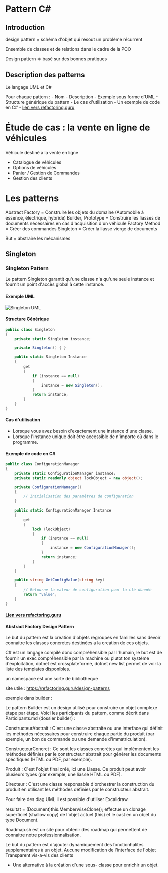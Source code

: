 # Pattern C#

## Introduction

design pattern = schéma d'objet qui résout un problème récurrent

Ensemble de classes et de relations dans le cadre de la POO

Design pattern => basé sur des bonnes pratiques

## Description des patterns

Le langage UML et C#

Pour chaque pattern : - Nom - Description - Exemple sous forme d'UML - Structure générique du pattern - Le cas d'utilisation - Un exemple de code en C# - [lien vers refactoring.guru ](https://refactoring.guru)

# Étude de cas : la vente en ligne de véhicules

Véhicule destiné à la vente en ligne

- Catalogue de véhicules
- Options de véhicules
- Panier / Gestion de Commandes
- Gestion des clients

# Les patterns

Abstract Factory = Construire les objets du domaine (Automobile à essence, électrique, hybride)
Builder, Prototype = Construire les liasses de documents nécéssaires en cas d'acquisition d'un véhicule
Factory Method = Créer des commandes
Singleton = Créer la liasse vierge de documents

But = abstraire les mécanismes

## Singleton

### Singleton Pattern

Le pattern Singleton garantit qu'une classe n'a qu'une seule instance et fournit un point d'accès global à cette instance.

#### Exemple UML

![Singleton UML](https://refactoring.guru/images/patterns/diagrams/singleton/structure.png)

#### Structure Générique

```csharp
public class Singleton
{
    private static Singleton instance;

    private Singleton() { }

    public static Singleton Instance
    {
        get
        {
            if (instance == null)
            {
                instance = new Singleton();
            }
            return instance;
        }
    }
}
```

#### Cas d'utilisation

- Lorsque vous avez besoin d'exactement une instance d'une classe.
- Lorsque l'instance unique doit être accessible de n'importe où dans le programme.

#### Exemple de code en C#

```csharp
public class ConfigurationManager
{
    private static ConfigurationManager instance;
    private static readonly object lockObject = new object();

    private ConfigurationManager()
    {
        // Initialisation des paramètres de configuration
    }

    public static ConfigurationManager Instance
    {
        get
        {
            lock (lockObject)
            {
                if (instance == null)
                {
                    instance = new ConfigurationManager();
                }
                return instance;
            }
        }
    }

    public string GetConfigValue(string key)
    {
        // Retourne la valeur de configuration pour la clé donnée
        return "value";
    }
}
```

#### [Lien vers refactoring.guru](https://refactoring.guru/fr/design-patterns/singleton)

#### Abstract Factory Design Pattern

Le but du pattern est la creation d'objets
regroupes en familles sans devoir
connaitre les classes concretes destinées
a la creation de ces objets.

C# est un langage compilé donc compréhensible par l'humain, le but est de fournir un exec compréhensible par la machine ou plutot ton système d'exploitation, dotnet est crossplateforme, dotnet new list permet de voir la liste des templates disponibles.

un namespace est une sorte de bibliotheque

site utile : https://refactoring.guru/design-patterns

exemple dans builder :

Le pattern Builder est un design utilisé pour construire un objet complexe étape par étape. Voici les participants du pattern, comme décrit dans Participants.md (dossier builder) :

ConstructeurAbstrait : C'est une classe abstraite ou une interface qui définit les méthodes nécessaires pour construire chaque partie du produit (par exemple, un bon de commande ou une demande d'immatriculation).

ConstructeurConcret : Ce sont les classes concrètes qui implémentent les méthodes définies par le constructeur abstrait pour générer les documents spécifiques (HTML ou PDF, par exemple).

Produit : C'est l'objet final créé, ici une Liasse. Ce produit peut avoir plusieurs types (par exemple, une liasse HTML ou PDF).

Directeur : C'est une classe responsable d'orchestrer la construction du produit en utilisant les méthodes définies par le constructeur abstrait.

Pour faire des diag UML il est possible d'utiliser Excalidraw.

resultat = (Document)this.MemberwiseClone();
effectue un clonage superficiel (shallow copy) de l'objet actuel (this) et le cast en un objet du type Document.

Roadmap.sh est un site pour obtenir des roadmap qui permettent de connaitre notre professionnalisation.

Le but du pattern est d'ajouter
dynamiquement des fonctionhalites
supplementaires à un objet.
Aucune modification de l'interface de
l'objet
Transparent vis-a-vis des clients
- Une alternative à la création d'une sous-
classe pour enrichir un objet.